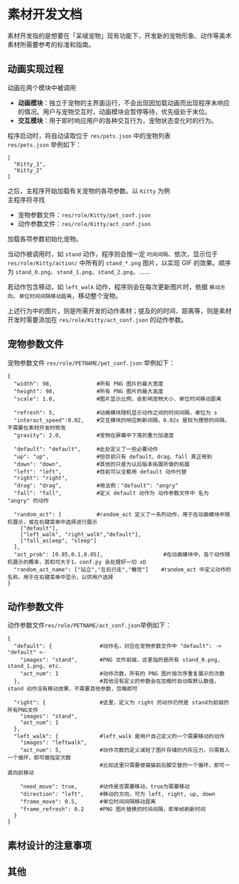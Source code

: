# 素材开发文档
素材开发指的是想要在「呆啵宠物」现有功能下，开发新的宠物形象、动作等美术素材所需要参考的标准和指南。

## 动画实现过程
动画在两个模块中被调用
- **动画模块**：独立于宠物的主界面运行，不会出现因加载动画而出现程序未响应的情况。用户与宠物交互时，动画模块会暂停等待，优先级处于末位。  
- **交互模块**：用于即时响应用户的各种交互行为，宠物状态变化时的行为。


  
程序启动时，将自动读取位于 ``res/pets.json`` 中的宠物列表  
``res/pets.json`` 举例如下：  
```
[
  "Kitty_1",
  "Kitty_2"
]
```
  
之后，主程序开始加载有关宠物的各项参数。以 ``Kitty`` 为例  
主程序将寻找
- 宠物参数文件：``res/role/Kitty/pet_conf.json``
- 动作参数文件：``res/role/Kitty/act_conf.json``  

加载各项参数初始化宠物。  
  
当动作被调用时，如 ``stand`` 动作，程序则会按一定 ``时间间隔``、依次，显示位于 ``res/role/Kitty/action/`` 中所有的 ``stand_*.png`` 图片，以实现 GIF 的效果。顺序为 ``stand_0.png``、``stand_1.png``、``stand_2.png``、......  
  
若动作包含移动，如 ``left_walk`` 动作，程序则会在每次更新图片时，依据 ``移动方向``、``单位时间间隔移动距离``，移动整个宠物。  
  
上述行为中的图片，则是所需开发的动作素材；提及的的时间、距离等，则是素材开发时需要添加在 ``res/role/Kitty/act_conf.json`` 的动作参数。



## 宠物参数文件
宠物参数文件 ``res/role/PETNAME/pet_conf.json`` 举例如下：  
```
{
  "width": 98,              #所有 PNG 图片的最大宽度
  "height": 98,             #所有 PNG 图片的最大高度
  "scale": 1.0,             #图片显示比例，会影响宠物大小、单位时间移动距离
  
  "refresh": 5,             #动画模块随机显示动作之间的时间间隔，单位为 s
  "interact_speed":0.02,    #交互模块的响应刷新间隔，0.02s 是较为理想的间隔，不需要在素材开发时修改
  "gravity": 2.0,           #宠物在屏幕中下落的重力加速度

  "default": "default",     #此处定义了一些必要动作
  "up": "up",               #但目前只有 default、drag、fall 真正用到
  "down": "down",           #其他的只是为以后版本拓展所做的拓展
  "left": "left",           #目前可以全都用 default 动作代替
  "right": "right",
  "drag": "drag",           #用法例："default": "angry"
  "fall": "fall",           #定义 default 动作为 动作参数文件中 名为 "angry" 的动作
  
  "random_act": [           #random_act 定义了一系列动作，用于在动画模块中随机展示，或在右键菜单中选择进行展示
    ["default"],
    ["left_walk", "right_walk","default"],
    ["fall_asleep", "sleep"]
  ],
  "act_prob": [0.85,0.1,0.05],                   #在动画模块中，各个动作随机展示的概率，其和可大于1，conf.py 会处理好一切 xD
  "random_act_name": ["站立","左右行走","睡觉"]    #random_act 中定义动作的名称，用于在右键菜单中显示，以供用户选择
}
```



## 动作参数文件
动作参数文件``res/role/PETNAME/act_conf.json``举例如下：
```
{
  "default": {               #动作名，对应在宠物参数文件中 "default": -> "default" <-
    "images": "stand",       #PNG 文件前缀，这里指的是所有 stand_0.png, stand_1.png, etc.
    "act_num": 1             #动作次数，所有的 PNG 图片按次序重复展示的次数
  },                         #其他没有定义的参数会在加载时自动取默认数值，stand 动作没有移动效果，不需要其他参数，忽略即可
  
  "right": {                 #这里，定义为 right 的动作仍然是 stand为前缀的所有PNG文件
    "images": "stand",
    "act_num": 1
  },
  "left_walk": {             #left_walk 是用户自己定义的一个需要移动的动作
    "images": "leftwalk",
    "act_num": 5,            #动作次数的定义减轻了图片存储的内存压力，只需载入一个循环，即可做指定次数
                             #比如这里只需要做猫猫前后脚交替的一个循环，即可一直向前移动
                             
    "need_move": true,       #动作是否需要移动，true为需要移动
    "direction": "left",     #移动的方向，可为 left, right, up, down
    "frame_move": 0.5,       #单位时间间隔移动距离
    "frame_refresh": 0.2     #PNG 图片替换的时间间隔，即单帧刷新时间
  }
}
```



## 素材设计的注意事项




## 其他


